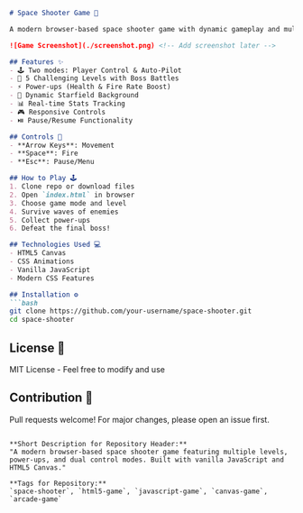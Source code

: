 
```markdown
# Space Shooter Game 🚀

A modern browser-based space shooter game with dynamic gameplay and multiple features. Built with HTML5, CSS3, and vanilla JavaScript.

![Game Screenshot](./screenshot.png) <!-- Add screenshot later -->

## Features ✨
- 🕹️ Two modes: Player Control & Auto-Pilot
- 🌌 5 Challenging Levels with Boss Battles
- ⚡ Power-ups (Health & Fire Rate Boost)
- 🌠 Dynamic Starfield Background
- 📊 Real-time Stats Tracking
- 🎮 Responsive Controls
- ⏯️ Pause/Resume Functionality

## Controls 🎯
- **Arrow Keys**: Movement
- **Space**: Fire
- **Esc**: Pause/Menu

## How to Play 🕹️
1. Clone repo or download files
2. Open `index.html` in browser
3. Choose game mode and level
4. Survive waves of enemies
5. Collect power-ups
6. Defeat the final boss!

## Technologies Used 💻
- HTML5 Canvas
- CSS Animations
- Vanilla JavaScript
- Modern CSS Features

## Installation ⚙️
```bash
git clone https://github.com/your-username/space-shooter.git
cd space-shooter
```

## License 📄
MIT License - Feel free to modify and use

## Contribution 🤝
Pull requests welcome! For major changes, please open an issue first.
```

**Short Description for Repository Header:**  
"A modern browser-based space shooter game featuring multiple levels, power-ups, and dual control modes. Built with vanilla JavaScript and HTML5 Canvas."

**Tags for Repository:**  
`space-shooter`, `html5-game`, `javascript-game`, `canvas-game`, `arcade-game`
